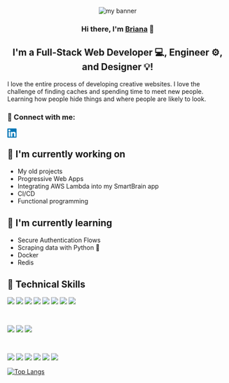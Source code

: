 

<p align="center">
  <img src="https://user-images.githubusercontent.com/106629260/253839620-abdefbb7-5dd3-460b-8fa2-83612031e1a1.png" alt="my banner">
</p>

<h3 align="center">
Hi there, I'm <a href="https://brianabarker.super.site/" target="_blank" rel="noreferrer">Briana</a> 👋
</h3>

<h2 align="center">
I'm a Full-Stack Web Developer 💻, Engineer ⚙️, and Designer 💡!
</h2> 

I love the entire process of developing creative websites. I love the challenge of finding caches and spending time to meet new people. Learning how people hide things and where people are likely to look.

### 🤝 Connect with me:

<a href="https://www.linkedin.com/in/briana-barker/"><img align="left" src="https://github.com/bribkb/bribkb/blob/main/images/linkedin.svg" alt="Briana Barker | LinkedIn" width="21px"/></a>
</br>


## 🔭 I'm currently working on

- My old projects 
- Progressive Web Apps
- Integrating AWS Lambda into my SmartBrain app
- CI/CD
- Functional programming

## 🌱 I'm currently learning

- Secure Authentication Flows
- Scraping data with Python 🐍
- Docker
- Redis

## 💼 Technical Skills

![](https://img.shields.io/badge/Code-React-informational?style=flat&logo=react&color=61DAFB)
![](https://img.shields.io/badge/Code-Redux-informational?style=flat&logo=Redux&color=764ABC)
![](https://img.shields.io/badge/Code-JavaScript-informational?style=flat&logo=JavaScript&color=F7DF1E)
![](https://img.shields.io/badge/Code-Ruby-informational?style=flat&logo=Ruby&color=CC342D)
![](https://img.shields.io/badge/Code-Ruby_on_Rails-informational?style=flat&logo=Ruby-On-Rails&color=CC0000)
![](https://img.shields.io/badge/Code-HTML5-informational?style=flat&logo=HTML5&color=E34F26)
![](https://img.shields.io/badge/Code-PostgreSQL-informational?style=flat&logo=PostgreSQL&color=336791)
![](https://img.shields.io/badge/Code-SQLite-informational?style=flat&logo=SQLite&color=003B57)

</br>

![](https://img.shields.io/badge/Style-Bootstrap-informational?style=flat&logo=Bootstrap&color=7952B3)
![](https://img.shields.io/badge/Style-CSS3-informational?style=flat&logo=CSS3&color=1572B6)
![](https://img.shields.io/badge/Style-styled--components-informational?style=flat&logo=styled-components&color=DB7093)


</br>

![](https://img.shields.io/badge/Tools-Figma-informational?style=flat&logo=Figma&color=F24E1E)
![](https://img.shields.io/badge/Tools-NPM-informational?style=flat&logo=NPM&color=CB3837)
![](https://img.shields.io/badge/Tools-Heroku-informational?style=flat&logo=Heroku&color=430098)
![](https://img.shields.io/badge/Tools-Netlify-informational?style=flat&logo=netlify&color=00C7B7)
![](https://img.shields.io/badge/Tools-Git-informational?style=flat&logo=Git&color=F05032)
![](https://img.shields.io/badge/Tools-GitHub-informational?style=flat&logo=GitHub&color=181717)




[![Top Langs](https://github-readme-stats.vercel.app/api/top-langs/?username=bribkb&layout=compact)](https://github.com/bribkb)


